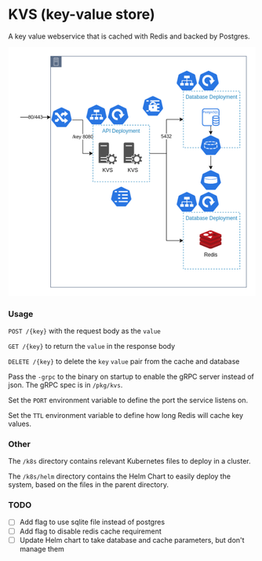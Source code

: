 # KVS (key-value store)

A key value webservice that is cached with Redis and backed by Postgres.

![diagram](kvs.png)


### Usage
`POST /{key}` with the request body as the `value`

`GET /{key}` to return the `value` in the response body

`DELETE /{key}` to delete the `key` `value` pair from the cache and database

Pass the `-grpc` to the binary on startup to enable the gRPC server instead of json. The gRPC spec is in `/pkg/kvs`.

Set the `PORT` environment variable to define the port the service listens on.

Set the `TTL` environment variable to define how long Redis will cache key values.


### Other
The `/k8s` directory contains relevant Kubernetes files to deploy in a cluster.

The `/k8s/helm` directory contains the Helm Chart to easily deploy the system, based on the files in the parent directory.

### TODO
- [ ] Add flag to use sqlite file instead of postgres
- [ ] Add flag to disable redis cache requirement
- [ ] Update Helm chart to take database and cache parameters, but don't manage them
